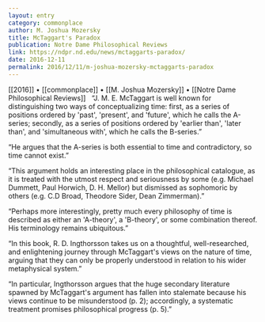 ```yaml
---
layout: entry
category: commonplace
author: M. Joshua Mozersky
title: McTaggart's Paradox 
publication: Notre Dame Philosophical Reviews
link: https://ndpr.nd.edu/news/mctaggarts-paradox/
date: 2016-12-11
permalink: 2016/12/11/m-joshua-mozersky-mctaggarts-paradox
---
```


[[2016]] • [[commonplace]] • [[M. Joshua Mozersky]] • [[Notre Dame Philosophical Reviews]]
 
“J. M. E. McTaggart is well known for distinguishing two ways of conceptualizing time: first, as a series of positions ordered by 'past', 'present', and 'future', which he calls the A-series; secondly, as a series of positions ordered by 'earlier than', 'later than', and 'simultaneous with', which he calls the B-series.”

“He argues that the A-series is both essential to time and contradictory, so time cannot exist.”

“This argument holds an interesting place in the philosophical catalogue, as it is treated with the utmost respect and seriousness by some (e.g. Michael Dummett, Paul Horwich, D. H. Mellor) but dismissed as sophomoric by others (e.g. C.D Broad, Theodore Sider, Dean Zimmerman).”

“Perhaps more interestingly, pretty much every philosophy of time is described as either an 'A-theory', a 'B-theory', or some combination thereof. His terminology remains ubiquitous.”

“In this book, R. D. Ingthorsson takes us on a thoughtful, well-researched, and enlightening journey through McTaggart's views on the nature of time, arguing that they can only be properly understood in relation to his wider metaphysical system.”

“In particular, Ingthorsson argues that the huge secondary literature spawned by McTaggart's argument has fallen into stalemate because his views continue to be misunderstood (p. 2); accordingly, a systematic treatment promises philosophical progress (p. 5).”

